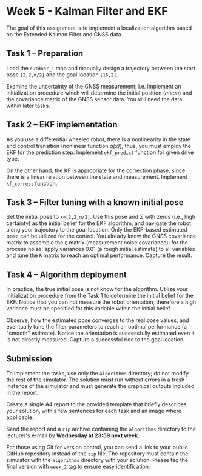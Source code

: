 # Week 5 - Kalman Filter and EKF

The goal of this assignment is to implement a localization algorithm based on the Extended Kalman Filter and GNSS data.

## Task 1 – Preparation

Load the `outdoor_1` map and manually design a trajectory between the start pose `[2,2,π/2]` and the goal location `[16,2]`.

Examine the uncertainty of the GNSS measurement; i.e. implement an initialization procedure which will determine the initial position (*mean*) and the covariance matrix of the GNSS sensor data. You will need the data within later tasks.


## Task 2 – EKF implementation

As you use a differential wheeled robot, there is a nonlinearity in the state and control transition (nonlinear function *g(x)*); thus, you must employ the EKF for the prediction step. Implement `ekf_predict` function for given drive type.

On the other hand, the KF is appropriate for the correction phase, since there is a linear relation between the state and measurement. Implement `kf_correct` function.

## Task 3 – Filter tuning with a known initial pose

Set the initial pose to `x=[2,2,π/2]`. Use this pose and Σ with zeros (i.e., high certainty) as the initial belief for the EKF algorithm, and navigate the robot along your trajectory to the goal location. Only the EKF-based estimated pose can be utilized for the control. You already know the GNSS covariance matrix to assemble the `Q` matrix (measurement noise covariance); for the process noise, apply variances 0.01 (a rough initial estimate) to all variables and tune the `R` matrix to reach an optimal performance. Capture the result.

## Task 4 – Algorithm deployment

In practice, the true initial pose is not know for the algorithm. Utilize your initialization procedure from the Task 1 to determine the initial belief for the EKF. Notice that you can not measure the robot orientation, therefore a high variance must be specified for this variable within the initial belief.

Observe, how the estimated pose converges to the real pose values, and eventually tune the filter parameters to reach an optimal performance (a "smooth" estimate). Notice the orientation is successfully estimated even it is not directly measured. Capture a successful ride to the goal location.


## Submission

To implement the tasks, use only the `algorithms` directory; do not modify the rest of the simulator. The solution must run without errors in a fresh instance of the simulator and must generate the graphical outputs included in the report.

Create a single A4 report to the provided template that briefly describes your solution, with a few sentences for each task and an image where applicable.

Send the report and a `zip` archive containing the `algorithms` directory to the lecturer's e-mail by **Wednesday at 23:59 next week**.

For those using Git for version control, you can send a link to your public GitHub repository instead of the `zip` file. The repository must contain the simulator with the `algorithms` directory with your solution. Please tag the final version with `week_2` tag to ensure easy identification.


